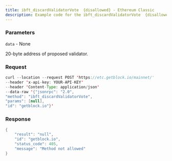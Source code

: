 ```yaml
---
title: ibft_discardValidatorVote  {disallowed} - Ethereum Classic
description: Example code for the ibft_discardValidatorVote  {disallowed} json-rpc method. Сomplete guide on how to use ibft_discardValidatorVote  {disallowed} json-rpc in GetBlock.io Web3 documentation.
---
```


### Parameters


`data` - None

20-byte address of proposed validator.

### Request

``` java
curl --location --request POST 'https://etc.getblock.io/mainnet/' 
--header 'x-api-key: YOUR-API-KEY' 
--header 'Content-Type: application/json' 
--data-raw '{"jsonrpc": "2.0",
"method": "ibft_discardValidatorVote",
"params": [null],
"id": "getblock.io"}'
```

###  Response

``` java
{
    "result": "null",
    "id": "getblock.io",
    "status_code": 405,
    "message": "Method not allowed"
}
```

